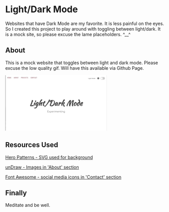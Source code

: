 # Light/Dark Mode
Websites that have Dark Mode are my favorite. It is less painful on the eyes. So I created this project to play around with toggling between light/dark. It is a mock site, so please excuse the lame placeholders. ^__^


## About
This is a mock website that toggles between light and dark mode. Please excuse the low quality gif. Will have this available via Github Page.



![Light/Dark Mode Demo](light-dark-mode-demo.gif)




## Resources Used
[Hero Patterns - SVG used for background](https://www.heropatterns.com)

[unDraw - Images in 'About' section](https://undraw.co/illustrations)

[Font Awesome - social media icons in 'Contact' section](https://fontawesome.com/)


## Finally
Meditate and be well.
